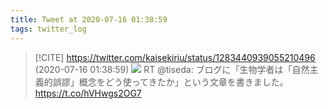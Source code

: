 ```yaml
---
title: Tweet at 2020-07-16 01:38:59
tags: twitter_log
---
```


> [!CITE] https://twitter.com/kaisekiriu/status/1283440939055210496 (2020-07-16 01:38:59)
> ![](https://twitter.com/kaisekiriu/status/1283440939055210496)
> RT @tiseda: ブログに「生物学者は「自然主義的誤謬」概念をどう使ってきたか」という文章を書きました。
> https://t.co/hVHwgs2OG7

